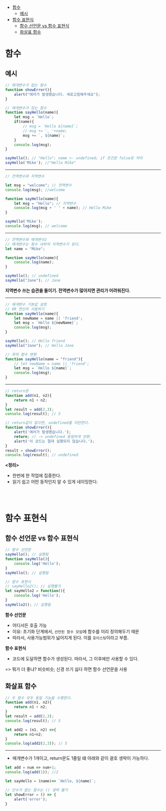 <!-- TOC -->

- [함수](#%ED%95%A8%EC%88%98)
    - [예시](#%EC%98%88%EC%8B%9C)
- [함수 표현식](#%ED%95%A8%EC%88%98-%ED%91%9C%ED%98%84%EC%8B%9D)
    - [함수 선언문 vs 함수 표현식](#%ED%95%A8%EC%88%98-%EC%84%A0%EC%96%B8%EB%AC%B8-vs-%ED%95%A8%EC%88%98-%ED%91%9C%ED%98%84%EC%8B%9D)
    - [화살표 함수](#%ED%99%94%EC%82%B4%ED%91%9C-%ED%95%A8%EC%88%98)

<!-- /TOC -->

# 함수 

## 예시
```js
// 매개변수가 없는 함수 
function showError(){
    alert("에러가 발생했습니다. 새로고침해주세요");
}

// 매개변수가 있는 함수 
function sayHello(name){
    let msg = `Hello`;
    if(name){ 
        // msg = `Hello ${name}`;
        // msg += ', '+name; 
        msg += `, ${name}`;
    }
    console.log(msg);
}

sayHello(); // "Hello"; name <- undefined; if 조건문 false로 처리
sayHello('Mike'); //"Hello Mike"
```
<hr>

```js
// 전역변수와 지역변수 

let msg = "welcome"; // 전역변수 
console.log(msg); //welcome 

function sayHello(name){
    let msg = "Hello"; // 지역변수
    console.log(msg + ' ' + name); // Hello Mike
}

sayHello('Mike');
console.log(msg); // welcome 
```
<hr>

```js
// 전역변수와 매개변수2 
// 매개변수는 함수 내부의 지역변수가 된다.
let name = "Mike";

function sayHello(name){ 
    console.log(name);
}

sayHello(); // undefined 
sayHello("Jane"); // Jane 
```

**지역변수 쓰는 습관을 들이기. 전역변수가 많아지면 관리가 어려워진다.**

<hr>

```js
// 매개변수 기본값 설정
// OR 연산자 사용하기 
function sayHello(name){
    let newName = name || 'friend';
    let msg = `Hello ${newName}`;
    console.log(msg);
}

sayHello(); // Hello friend 
sayHello("Jane"); // Hello Jane 

// 위의 함수 변환 
function sayHello(name = "friend"){
    // let newName = name || 'friend';
    let msg = `Hello ${name}`;
    console.log(msg);
}
```
<hr>

```js
// return문 
function add(n1, n2){
    return n1 + n2; 
}
let result = add(2,3);
console.log(result); // 5

// return값이 없으면, undefined를 리턴한다.
function showError(){
    alert('에러가 발생했습니다.');
    return; // -> undefined 동일하게 반환. 
    alert('이 코드는 절대 실행되지 않습니다.');
}
result = showError();
console.log(result); // undefined
```

**<정리>**
- 한번에 한 작업에 집중한다. 
- 읽기 쉽고 어떤 동작인지 알 수 있게 네이밍한다. 

<br><br>

# 함수 표현식 
## 함수 선언문 vs 함수 표현식 
```js 
// 함수 선언문 
sayHello(); // 실행됨 
function sayHello(){
    console.log('Hello');
}
sayHello(); // 실행됨 

// 함수 표현식
// sayHello2(); // 실행불가
let sayHello2 = function(){
    console.log('Hello');
}
sayHello2(); // 실행됨 
```

**함수 선언문**
- 어디서든 호출 가능 
- 이유: 초기화 단계에서, `선언된 함수 모임`에 함수를 미리 정의해두기 때문
- 따라서, 사용가능범위가 넓어지게 된다. 이를 `호이스팅`이라고 부름. 

**함수 표현식**
- 코드에 도달하면 함수가 생성된다. 따라서, 그 이후에만 사용할 수 있다.

=> 뭐가 더 좋냐? 비슷비슷; 신경 쓰기 싫다 하면 함수 선언문을 사용 

## 화살표 함수 
```js
// 두 함수 모두 동일 기능을 수행한다. 
function add(n1, n2){
    return n1 + n2; 
}
let result = add(2,3);
console.log(result); // 5

let add2 = (n1, n2) =>{
    return n1+n2; 
}
console.log(add2(2,3)); // 5
```
<hr>

- 매개변수가 1개이고, return문도 1줄일 떄 아래와 같이 괄호 생략이 가능하다. 

```js 
let add = num => num+1;
console.log(add(1)); //2

let sayHello = (name)=> `Hello, ${name}`;

// 인수가 없는 함수는 () 생략 불가 
let showError = () => {
    alert('error');
}
```